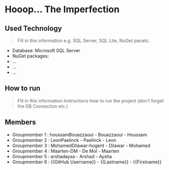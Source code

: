# Hooop... The Imperfection

## Used Technology
> Fill in this information e.g. SQL Server, SQL Lite, NuGet pacetc.
- Database: Microsoft SQL Server
- NuGet packages:
 - ...
 - ...
 - ...

## How to run
> Fill in this information
Instructions how to run the project (don't forget the DB Connection etc.)

## Members
- Groupmember 1 : houssamBouazzaoui - Bouazzaoui - Houssam 
- Groupmember 2 : LeonPaelinck - Paelinck - Leon
- Groupmember 3 : MohamedDilawar-hogent - Dilawar - Mohamed
- Groupmember 4 : Maarten-DM - De Mol - Maarten
- Groupmember 5 : arshadaysa - Arshad - Aysha
- Groupmember 6 : {{GitHub Username}} - {{Lastname}} - {{Firstname}}
